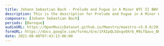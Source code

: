 ```yaml
---
title: Johann Sebastian Bach - Prelude and Fugue in A Minor WTC II BWV 847 (1)
description: This is the description for Prelude and Fugue in A Minor WTC II BWV 847 by Johann Sebastian Bach
composers: [Johann Sebastian Bach]
periods: [Baroque]
audioURL: https://OpenMusicDataset.github.io/Maestro/maestro-v3.0.0/2013/ORIG-MIDI_03_7_6_13_Group__MID--AUDIO_09_R1_2013_wav--1.midi
formURL: https://docs.google.com/forms/d/e/1FAIpQLSdxqv0Xrb_M9ifQauv_BNm3r6m7517iWVmKoPHTjA2HiUAYoQ/viewform
date: 2021-08-08T07:43:13-06:00
---
```

